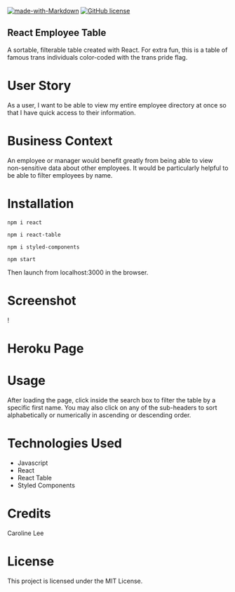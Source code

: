 [![made-with-Markdown](https://img.shields.io/badge/Made%20with-Markdown-1f425f.svg)](http://commonmark.org)
[![GitHub license](https://img.shields.io/github/license/Naereen/StrapDown.js.svg)](https://github.com/Naereen/StrapDown.js/blob/master/LICENSE)

## React Employee Table

A sortable, filterable table created with React. For extra fun, this is a table of famous trans individuals color-coded with the trans pride flag.

# User Story

 As a user, I want to be able to view my entire employee directory at once so that I have quick access to their information.
 
# Business Context 

An employee or manager would benefit greatly from being able to view non-sensitive data about other employees. It would be particularly helpful to be able to filter employees by name.
    
# Installation
  `npm i react`
  
  `npm i react-table`
  
  `npm i styled-components`
  
  `npm start`
  
Then launch from localhost:3000 in the browser.

# Screenshot

!

# Heroku Page
   
 
    
# Usage

After loading the page, click inside the search box to filter the table by a specific first name. You may also click on any of the sub-headers to sort alphabetically or numerically in ascending or descending order.

# Technologies Used
* Javascript
* React
* React Table
* Styled Components

# Credits 
Caroline Lee

# License
This project is licensed under the MIT License.
